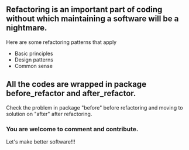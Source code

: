 ## Refactoring is an important part of coding without which maintaining a software will be a nightmare. 
Here are some refactoring patterns that apply 
<ul>
<li>Basic principles </li>
    <li> Design patterns</li>
    <li> Common sense</li>
    </ul>
    
<h2> All the codes are wrapped in package before_refactor and after_refactor.</h2> 
Check the problem in package "before" before refactoring and moving to solution on "after" after refactoring.

<h3>You are welcome to comment and contribute. </h3>

Let's make better software!!!
    
